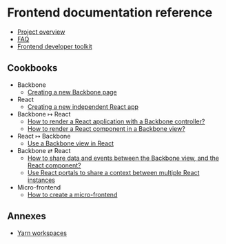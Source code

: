 # Frontend documentation reference

- [Project overview](./project_overview.md)
- [FAQ](./faq.md)
- [Frontend developer toolkit](./frontend_developer_toolkit.md)

## Cookbooks
- Backbone
    - [Creating a new Backbone page](./cookbooks/creating_backbone_page.md)
- React
    - [Creating a new independent React app](./cookbooks/creating_react_app.md)
- Backbone ↦ React
    - [How to render a React application with a Backbone controller?](./cookbooks/creating_react_page.md)
    - [How to render a React component in a Backbone view?](./cookbooks/rendering_react_inside_backbone_view.md)
- React ↦ Backbone
    - [Use a Backbone view in React](./cookbooks/rendering_backbone_view_inside_react.md)
- Backbone ⇄ React
    - [How to share data and events between the Backbone view, and the React component?](./cookbooks/sharing_data_between_backbone_and_react.md)
    - [Use React portals to share a context between multiple React instances](./cookbooks/working_with_react_portals_and_backbone.md)
- Micro-frontend
  - [How to create a micro-frontend](./cookbooks/how_create_a_micro_front_end.md)

## Annexes

- [Yarn workspaces](./other/yarn_workspaces.md)
